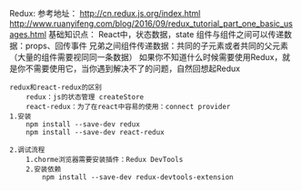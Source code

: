 Redux:
    参考地址：
        http://cn.redux.js.org/index.html
        http://www.ruanyifeng.com/blog/2016/09/redux_tutorial_part_one_basic_usages.html
    基础知识点：
        React中，状态数据，state
        组件与组件之间可以传递数据：props、回传事件
        兄弟之间组件传递数据：共同的子元素或者共同的父元素（大量的组件需要视同同一条数据）
    如果你不知道什么时候需要使用Redux，就是你不需要使用它，当你遇到解决不了的问题，自然回想起Redux

    redux和react-redux的区别
        redux：js的状态管理 createStore
        react-redux：为了在react中容易的使用：connect provider
    1.安装
        npm install --save-dev redux
        npm install --save-dev react-redux
    
    2.调试流程
        1.chorme浏览器需要安装插件：Redux DevTools
        2.安装依赖
            npm install --save-dev redux-devtools-extension